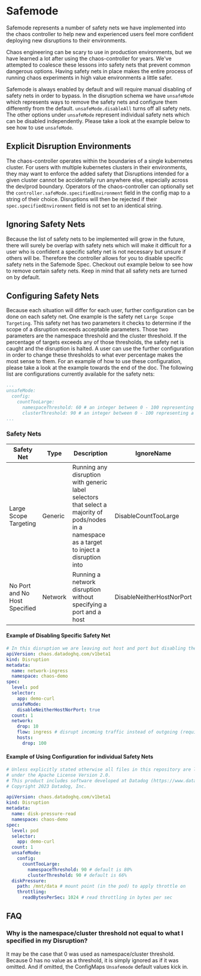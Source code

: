 # Safemode

Safemode represents a number of safety nets we have implemented into the chaos controller to help new and experienced users feel more confident deploying new disruptions to their environments.

Chaos engineering can be scary to use in production environments, but we have learned a lot after using the chaos-controller for years. We've attempted to coalesce these lessons into safety nets that prevent common dangerous options. Having safety nets in place makes the entire process of running chaos experiments in high value environments a little safer.

Safemode is always enabled by default and will require manual disabling of safety nets in order to bypass. In the disruption schema we have `unsafeMode` which represents ways to remove the safety nets and configure them differently from the default.
`unsafeMode.disableAll` turns off all safety nets. The other options under `unsafeMode` represent individual safety nets which can be disabled independently.
Please take a look at the example below to see how to use `unsafeMode`.

## Explicit Disruption Environments

The chaos-controller operates within the boundaries of a single kubernetes cluster. For users with multiple kubernetes clusters in their environments, they may want to enforce the added safety that Disruptions
intended for a given cluster cannot be accidentally run anywhere else, especially across the dev/prod boundary. Operators of the chaos-controller can optionally set the
`controller.safeMode.specifiedEnvironment` field in the config map to a string of their choice. Disruptions will then be rejected if their `spec.specifiedEnvironment` field is not set to an identical string.

## Ignoring Safety Nets

Because the list of safety nets to be implemented will grow in the future, there will surely be overlap with safety nets which will make it difficult for a user who is confident a specific safety net is not necessary but unsure if others will be.
Therefore the controller allows for you to disable specific safety nets in the Safemode Spec. Checkout out example below to see how to remove certain safety nets.
Keep in mind that all safety nets are turned on by default.

## Configuring Safety Nets

Because each situation will differ for each user, further configuration can be done on each safety net. One example is the safety net `Large Scope Targeting`. 
This safety net has two parameters it checks to determine if the scope of a disruption exceeds acceptable parameters. Those two parameters are the namespace threshold and the cluster threshold.
If the percentage of targets exceeds any of those thresholds, the safety net is caught and the disruption is halted. A user can use the further configuration in order to change these thresholds to what ever percentage makes the most sense to them.
For an example of how to use these configuration, please take a look at the example towards the end of the doc. The following list are configurations currently available for the safety nets:
```yaml
...
unsafeMode:
  config:
    countTooLarge:
      namespaceThreshold: 60 # an integer between 0 - 100 representing a percentage threshold that is acceptable for namespace size percentage
      clusterThreshold: 90 # an integer between 0 - 100 representing a percentage threshold that is acceptable for cluster size percentage
...
```

### Safety Nets

| Safety Net                    | Type | Description                                                                                                                                                             | IgnoreName                 |
|-------------------------------| ----------- |-------------------------------------------------------------------------------------------------------------------------------------------------------------------------|----------------------------|
| Large Scope Targeting         | Generic | Running any disruption with generic label selectors that select a majority of pods/nodes in a namespace as a target to inject a disruption into                         | DisableCountTooLarge       |
| No Port and No Host Specified | Network | Running a network disruption without specifying a port and a host                                                                                                       | DisableNeitherHostNorPort  |


#### Example of Disabling Specific Safety Net

```yaml
# In this disruption we are leaving out host and port but disabling the safety net that catches it so we can continue the disruption
apiVersion: chaos.datadoghq.com/v1beta1
kind: Disruption
metadata:
  name: network-ingress
  namespace: chaos-demo
spec:
  level: pod
  selector:
    app: demo-curl
  unsafeMode:
    disableNeitherHostNorPort: true
  count: 1
  network:
    drop: 10
    flow: ingress # disrupt incoming traffic instead of outgoing (requires at least a port or a host to be specified, only works for TCP, please read implementation details before using to know the current limitations)
    hosts:
      drop: 100
```

#### Example of Using Configuration for individual Safety Nets

```yaml
# Unless explicitly stated otherwise all files in this repository are licensed
# under the Apache License Version 2.0.
# This product includes software developed at Datadog (https://www.datadoghq.com/).
# Copyright 2023 Datadog, Inc.

apiVersion: chaos.datadoghq.com/v1beta1
kind: Disruption
metadata:
  name: disk-pressure-read
  namespace: chaos-demo
spec:
  level: pod
  selector:
    app: demo-curl
  count: 1
  unsafeMode:
    config:
      countTooLarge:
        namespaceThreshold: 90 # default is 80%
        clusterThreshold: 90 # default is 66%
  diskPressure:
    path: /mnt/data # mount point (in the pod) to apply throttle on
    throttling:
      readBytesPerSec: 1024 # read throttling in bytes per sec
```

## FAQ

### Why is the namespace/cluster threshold not equal to what I specified in my Disruption?
It may be the case that 0 was used as namespace/cluster threshold. Because 0 has no value as a threshold, it is simply
ignored as if it was omitted. And if omitted, the ConfigMaps `Unsafemode` default values kick in.